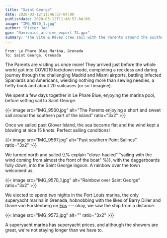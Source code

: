 ```yaml
---
title: "Saint George"
date: 2020-03-12T11:46:57-04:00
publishdate: 2020-03-12T11:46:57-04:00
image: "IMG_9570_1.jpg"
author: "Pieter Jan"
gpx: "Navionics_archive_export 74.gpx"
summary: "The Vite & Rêves crew sail with the Parents around the southern part of the island to Saint George."
---
```


`From: Le Phare Blue Marina, Grenada`<br/>
`To: Saint George, Grenada`

The Parents are visiting us once more! They arrived just before the whole world got into COVID19 lockdown mode, completing a reckless and daring journey through the challenging Madrid and Miami airports, battling infected Spaniards and Americans, wielding nothing more than sewing needles, a hefty book and about 20 suitcases (or so I imagine).

We spent a few days together in Le Phare Blue, enjoying the marina pool, before setting sail to Saint George.

{{< image src="IMG_9560.jpg" alt="The Parents enjoying a short and sweet sail around the southern part of the island" ratio="3x2" >}}

Once we sailed past Glover Island, the sea became flat and the wind kept a blowing at nice 15 knots. Perfect sailing conditions!

{{< image src="IMG_9567.jpg" alt="Past southern Point Salines" ratio="3x2" >}}

We turned north and sailed {{% explain "close-hauled" "sailing with the wind coming from almost the front of the boat" %}}, with the daggerboards fully down, into the Saint George lagoon. A rainbow over the town welcomed us.

{{< image src="IMG_9570_1.jpg" alt="Rainbow over Saint George" ratio="3x2" >}}

We elected to spend two nights in the Port Louis marina, the only superyacht marina in Grenada, hobnobbing with the likes of Barry Diller and Diane von Fürstenberg on [Eos](https://en.wikipedia.org/wiki/Eos_(yacht)) --- okay, we saw the ship from a distance.

{{< image src="IMG_9573.jpg" alt="" ratio="3x2" >}}

A superyacht marina has superyacht prices, and although the showers are great, we're not staying longer than we have to.

